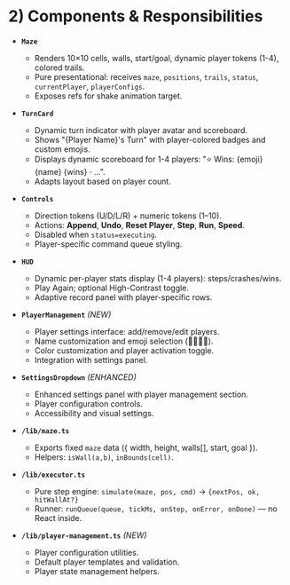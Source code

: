 # 2) Components & Responsibilities

* **`Maze`**
  * Renders 10×10 cells, walls, start/goal, dynamic player tokens (1-4), colored trails.
  * Pure presentational: receives `maze`, `positions`, `trails`, `status`, `currentPlayer`, `playerConfigs`.
  * Exposes refs for shake animation target.

* **`TurnCard`**
  * Dynamic turn indicator with player avatar and scoreboard.
  * Shows "{Player Name}'s Turn" with player-colored badges and custom emojis.
  * Displays dynamic scoreboard for 1-4 players: "⭐ Wins: {emoji} {name} {wins} · ...".
  * Adapts layout based on player count.

* **`Controls`**
  * Direction tokens (U/D/L/R) + numeric tokens (1–10).
  * Actions: **Append**, **Undo**, **Reset Player**, **Step**, **Run**, **Speed**.
  * Disabled when `status=executing`.
  * Player-specific command queue styling.

* **`HUD`**
  * Dynamic per-player stats display (1-4 players): steps/crashes/wins.
  * Play Again; optional High-Contrast toggle.
  * Adaptive record panel with player-specific rows.

* **`PlayerManagement`** *(NEW)*
  * Player settings interface: add/remove/edit players.
  * Name customization and emoji selection (🐢🐰🦊🦁).
  * Color customization and player activation toggle.
  * Integration with settings panel.

* **`SettingsDropdown`** *(ENHANCED)*
  * Enhanced settings panel with player management section.
  * Player configuration controls.
  * Accessibility and visual settings.

* **`/lib/maze.ts`**
  * Exports fixed `maze` data ({ width, height, walls\[], start, goal }).
  * Helpers: `isWall(a,b)`, `inBounds(cell)`.

* **`/lib/executor.ts`**
  * Pure step engine: `simulate(maze, pos, cmd)` → `{nextPos, ok, hitWallAt?}`
  * Runner: `runQueue(queue, tickMs, onStep, onError, onDone)` — no React inside.

* **`/lib/player-management.ts`** *(NEW)*
  * Player configuration utilities.
  * Default player templates and validation.
  * Player state management helpers.

